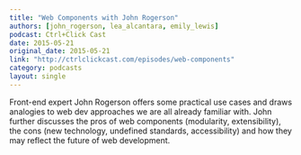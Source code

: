 ```yaml
---
title: "Web Components with John Rogerson"
authors: [john_rogerson, lea_alcantara, emily_lewis]
podcast: Ctrl+Click Cast
date: 2015-05-21
original_date: 2015-05-21
link: "http://ctrlclickcast.com/episodes/web-components"
category: podcasts
layout: single
---
```


Front-end expert John Rogerson offers some practical use cases and draws analogies to web dev approaches we are all
already familiar with. John further discusses the pros of web components (modularity, extensibility), the cons (new
technology, undefined standards, accessibility) and how they may reflect the future of web development.
